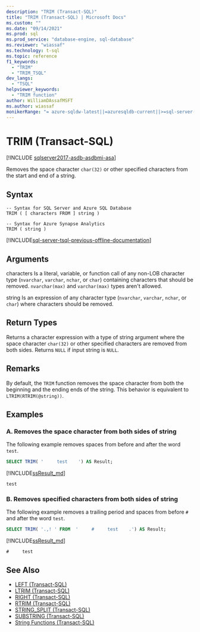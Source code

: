 ```yaml
---
description: "TRIM (Transact-SQL)"
title: "TRIM (Transact-SQL) | Microsoft Docs"
ms.custom: ""
ms.date: "09/14/2021"
ms.prod: sql
ms.prod_service: "database-engine, sql-database"
ms.reviewer: "wiassaf"
ms.technology: t-sql
ms.topic: reference
f1_keywords: 
  - "TRIM"
  - "TRIM_TSQL"
dev_langs: 
  - "TSQL"
helpviewer_keywords: 
  - "TRIM function"
author: WilliamDAssafMSFT
ms.author: wiassaf
monikerRange: "= azure-sqldw-latest||=azuresqldb-current||>=sql-server-2017||>=sql-server-linux-2017||=azuresqldb-mi-current"
---
```

# TRIM (Transact-SQL)

[!INCLUDE [sqlserver2017-asdb-asdbmi-asa](../../includes/applies-to-version/sqlserver2017-asdb-asdbmi-asa.md)]

Removes the space character `char(32)` or other specified characters from the start and end of a string.  

## Syntax

```syntaxsql
-- Syntax for SQL Server and Azure SQL Database
TRIM ( [ characters FROM ] string )
```

```syntaxsql
-- Syntax for Azure Synapse Analytics
TRIM ( string )
```

[!INCLUDE[sql-server-tsql-previous-offline-documentation](../../includes/sql-server-tsql-previous-offline-documentation.md)]

## Arguments

characters
Is a literal, variable, or function call of any non-LOB character type (`nvarchar`, `varchar`, `nchar`, or `char`) containing characters that should be removed. `nvarchar(max)` and `varchar(max)` types aren't allowed.

string
Is an expression of any character type (`nvarchar`, `varchar`, `nchar`, or `char`) where characters should be removed.

## Return Types

Returns a character expression with a type of string argument where the space character `char(32)` or other specified characters are removed from both sides. Returns `NULL` if input string is `NULL`.

## Remarks

By default, the `TRIM` function removes the space character from both the beginning and the ending ends of the string. This behavior is equivalent to `LTRIM(RTRIM(@string))`.

## Examples

### A.  Removes the space character from both sides of string

The following example removes spaces from before and after the word `test`.

```sql
SELECT TRIM( '     test    ') AS Result;
```

[!INCLUDE[ssResult_md](../../includes/ssresult-md.md)]

```
test
```

### B.  Removes specified characters from both sides of string

The following example removes a trailing period and spaces from before `#` and after the word `test`.

```sql
SELECT TRIM( '.,! ' FROM  '     #     test    .') AS Result;
```

[!INCLUDE[ssResult_md](../../includes/ssresult-md.md)]
```
#     test
```

## See Also

- [LEFT &#40;Transact-SQL&#41;](../../t-sql/functions/left-transact-sql.md)  
- [LTRIM &#40;Transact-SQL&#41;](../../t-sql/functions/ltrim-transact-sql.md)  
- [RIGHT &#40;Transact-SQL&#41;](../../t-sql/functions/right-transact-sql.md)  
- [RTRIM &#40;Transact-SQL&#41;](../../t-sql/functions/rtrim-transact-sql.md)  
- [STRING_SPLIT &#40;Transact-SQL&#41;](../../t-sql/functions/string-split-transact-sql.md)  
- [SUBSTRING &#40;Transact-SQL&#41;](../../t-sql/functions/substring-transact-sql.md)  
- [String Functions &#40;Transact-SQL&#41;](../../t-sql/functions/string-functions-transact-sql.md)
